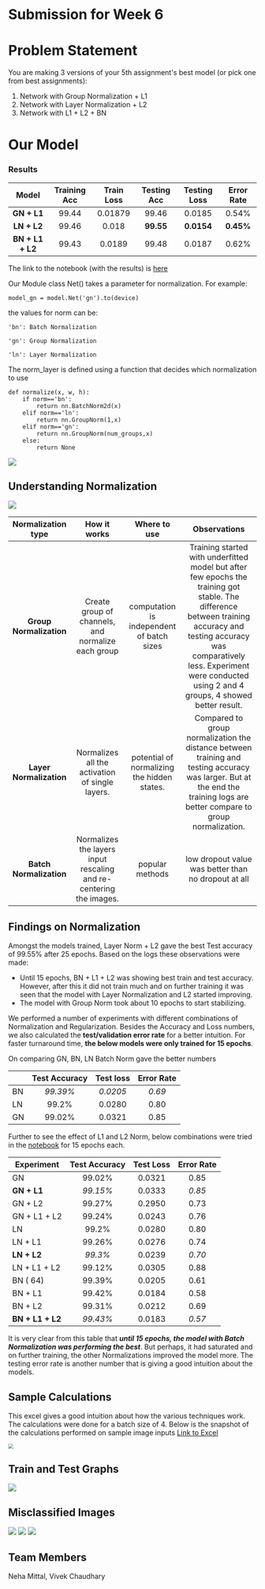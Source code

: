 # Submission for Week 6

# Problem Statement

You are making 3 versions of your 5th assignment's best model (or pick one from best assignments):

1. Network with Group Normalization + L1
2. Network with Layer Normalization + L2
3. Network with L1 + L2 + BN


# Our Model

### Results

| Model | Training Acc | Train Loss | Testing Acc | Testing Loss | Error Rate |
| :----: | :----: | :----: | :----: | :----: | :----: |
| **GN + L1** | 99.44 | 0.01879 | 99.46 | 0.0185 | 0.54% |
| **LN + L2** | 99.46 | 0.018 | **99.55** | **0.0154** | **0.45%**|
| **BN + L1 + L2** | 99.43 | 0.0189 | 99.48 | 0.0187 | 0.62% |

The link to the notebook (with the results) is [here](https://github.com/vivek-a81/EVA6/blob/main/Session6/Sess6_finalCode.ipynb)


Our Module class Net() takes a parameter for normalization. For example:

`model_gn = model.Net('gn').to(device)`

the values for norm can be:

    'bn': Batch Normalization
    
    'gn': Group Normalization
    
    'ln': Layer Normalization



The norm_layer is defined using a function that decides which normalization to use

```
def normalize(x, w, h):
    if norm=='bn':
    	return nn.BatchNorm2d(x)
    elif norm=='ln':
    	return nn.GroupNorm(1,x)
    elif norm=='gn':
    	return nn.GroupNorm(num_groups,x)
    else:
    	return None
```
![](images/SESS6.png)

## Understanding Normalization

![](images/normalization1.png)


| Normalization type | How it works	| Where to use	| Observations |
| :------: | :-------: |:-------: | :-------: |
| **Group Normalization** |	Create group of channels, and normalize each group | computation is independent of batch sizes | Training started with underfitted model but after few epochs the training got stable. The difference between training accuracy and testing accuracy was comparatively less. Experiment were conducted using 2 and 4 groups, 4 showed better result. |
| **Layer Normalization** |	Normalizes all the activation of single layers. | potential of normalizing the hidden states. |	Compared to group normalization the distance between training and testing accuracy was larger. But at the end the training logs are better compare to group normalization. |
| **Batch Normalization**	| Normalizes the layers input rescaling and re-centering the images. | popular methods | low dropout value was better than no dropout at all |


## Findings on Normalization

Amongst the models trained, Layer Norm + L2 gave the best Test accuracy of 99.55% after 25 epochs. Based on the logs these observations were made:

- Until 15 epochs, BN + L1 + L2 was showing best train and test accuracy. However, after this it did not train much and on further training it was seen that the model with Layer Normalization and L2 started improving.
- The model with Group Norm took about 10 epochs to start stabilizing.

We performed a number of experiments with different combinations of Normalization and Regularization. Besides the Accuracy and Loss numbers, we also calculated the **test/validation error rate** for a better intuition. For faster turnaround time, **the below models were only trained for 15 epochs**.

On comparing GN, BN, LN Batch Norm gave the better numbers

|      | Test Accuracy | Test loss | Error Rate |
| ---- | :-----------: | :-------: | :--------: |
| BN   |   *99.39%*    | *0.0205*  |   *0.69*   |
| LN   |     99.2%     |  0.0280   |    0.80    |
| GN   |    99.02%     |  0.0321   |    0.85    |

Further to see the effect of L1 and L2 Norm, below combinations were tried in the [notebook](https://github.com/vivek-a81/EVA6/blob/main/Session6/Experiment/Sess6_Experiments.ipynb) for 15 epochs each.

| Experiment       | Test Accuracy | Test Loss | Error Rate |
| ---------------- | :-----------: | :-------: | :--------: |
| GN               |    99.02%     |  0.0321   |    0.85    |
| **GN + L1**      |   *99.15%*    |  0.0333   |   *0.85*   |
| GN + L2          |    99.27%     |  0.2950   |    0.73    |
| GN + L1 + L2     |    99.24%     |  0.0243   |    0.76    |
| LN               |     99.2%     |  0.0280   |    0.80    |
| LN + L1          |    99.26%     |  0.0276   |    0.74    |
| **LN + L2**      |    *99.3%*    |  0.0239   |   *0.70*   |
| LN + L1 + L2     |    99.12%     |  0.0305   |    0.88    |
| BN ( 64)         |    99.39%     |  0.0205   |    0.61    |
| BN + L1          |    99.42%     |  0.0184   |    0.58    |
| BN + L2          |    99.31%     |  0.0212   |    0.69    |
| **BN + L1 + L2** |   *99.43%*    |  0.0183   |   *0.57*   |

It is very clear from this table that ***until 15 epochs, the model with Batch Normalization was performing the best***. But perhaps, it had saturated and on further training, the other Normalizations improved the model more. The testing error rate is another number that is giving a good intuition about the models. 

## Sample Calculations

This excel gives a good intuition about how the various  techniques work. The calculations were done for a batch size of 4. Below is the snapshot of the calculations performed on sample image inputs
[Link to Excel](https://github.com/vivek-a81/EVA6/blob/main/Session6/Normalization%20Calculations.xlsx)

<img src="https://github.com/vivek-a81/EVA6/blob/main/Session6/images/excel_calculations.png?raw=false" style="zoom: 60%;" />

## Train and Test Graphs

![](images/final_graph.png)


## Misclassified Images
![](images/final_gn.png)
![](images/final_bn.png)
![](images/final_ln.png)

## Team Members

Neha Mittal, Vivek Chaudhary

